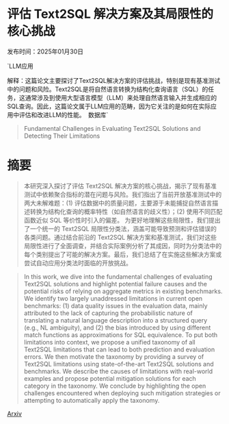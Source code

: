 # 评估 Text2SQL 解决方案及其局限性的核心挑战

发布时间：2025年01月30日

`LLM应用

解释：这篇论文主要探讨了Text2SQL解决方案的评估挑战，特别是现有基准测试中的问题和风险。Text2SQL是将自然语言转换为结构化查询语言（SQL）的任务，这通常涉及到使用大型语言模型（LLM）来处理自然语言输入并生成相应的SQL查询。因此，这篇论文属于LLM应用的范畴，因为它关注的是如何在实际应用中评估和改进LLM的性能。` `数据库`

> Fundamental Challenges in Evaluating Text2SQL Solutions and Detecting Their Limitations

# 摘要

> 本研究深入探讨了评估 Text2SQL 解决方案的核心挑战，揭示了现有基准测试中依赖聚合指标的潜在问题与风险。我们指出了当前开放基准测试中的两大未解难题：(1) 评估数据中的质量问题，主要源于未能捕捉自然语言描述转换为结构化查询的概率特性（如自然语言的歧义性）；(2) 使用不同匹配函数近似 SQL 等价性时引入的偏差。
为更好地理解这些局限性，我们提出了一个统一的 Text2SQL 局限性分类法，涵盖可能导致预测和评估错误的各类问题。通过结合前沿的 Text2SQL 解决方案和基准测试，我们对这些局限性进行了全面调查，并结合实际案例分析了其成因，同时为分类法中的每个类别提出了可能的解决方案。最后，我们总结了在实施这些解决方案或尝试自动应用分类法时面临的开放挑战。

> In this work, we dive into the fundamental challenges of evaluating Text2SQL solutions and highlight potential failure causes and the potential risks of relying on aggregate metrics in existing benchmarks. We identify two largely unaddressed limitations in current open benchmarks: (1) data quality issues in the evaluation data, mainly attributed to the lack of capturing the probabilistic nature of translating a natural language description into a structured query (e.g., NL ambiguity), and (2) the bias introduced by using different match functions as approximations for SQL equivalence.
  To put both limitations into context, we propose a unified taxonomy of all Text2SQL limitations that can lead to both prediction and evaluation errors. We then motivate the taxonomy by providing a survey of Text2SQL limitations using state-of-the-art Text2SQL solutions and benchmarks. We describe the causes of limitations with real-world examples and propose potential mitigation solutions for each category in the taxonomy. We conclude by highlighting the open challenges encountered when deploying such mitigation strategies or attempting to automatically apply the taxonomy.

[Arxiv](https://arxiv.org/abs/2501.18197)